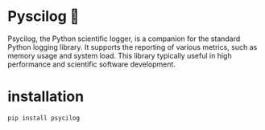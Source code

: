 # Pyscilog 🍄

Psycilog, the Python scientific logger, is a companion for the standard Python logging library. It supports the
reporting of various metrics, such as memory usage and system load. This library typically useful in high performance
and scientific software development.


# installation

```
pip install psycilog
```
